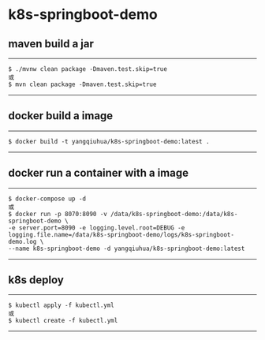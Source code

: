 # k8s-springboot-demo

## maven build a jar

----
	$ ./mvnw clean package -Dmaven.test.skip=true
	或
	$ mvn clean package -Dmaven.test.skip=true
----

## docker build a image

----
	$ docker build -t yangqiuhua/k8s-springboot-demo:latest .
----

## docker run a container with a image

----
    $ docker-compose up -d
    或
	$ docker run -p 8070:8090 -v /data/k8s-springboot-demo:/data/k8s-springboot-demo \
	-e server.port=8090 -e logging.level.root=DEBUG -e logging.file.name=/data/k8s-springboot-demo/logs/k8s-springboot-demo.log \
	--name k8s-springboot-demo -d yangqiuhua/k8s-springboot-demo:latest
----

## k8s deploy

----
    $ kubectl apply -f kubectl.yml
    或
	$ kubectl create -f kubectl.yml
----
